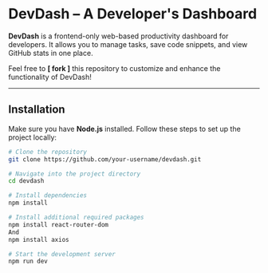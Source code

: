 # DevDash – A Developer's Dashboard

**DevDash** is a frontend-only web-based productivity dashboard for developers. It allows you to manage tasks, save code snippets, and view GitHub stats in one place.

Feel free to **[ fork ]** this repository to customize and enhance the functionality of DevDash!

---

## Installation

Make sure you have **Node.js** installed. Follow these steps to set up the project locally:

```bash
# Clone the repository
git clone https://github.com/your-username/devdash.git

# Navigate into the project directory
cd devdash

# Install dependencies
npm install

# Install additional required packages
npm install react-router-dom
And
npm install axios

# Start the development server
npm run dev
